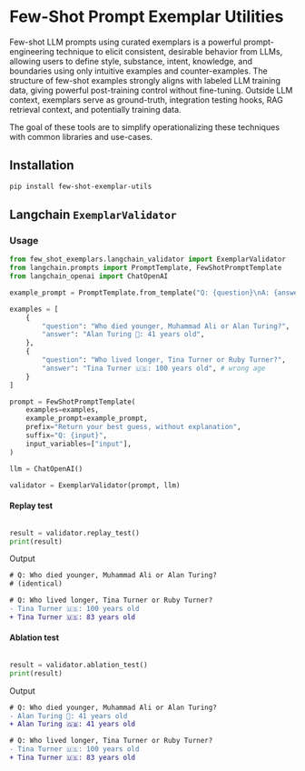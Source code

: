 # Few-Shot Prompt Exemplar Utilities

Few-shot LLM prompts using curated exemplars is a powerful prompt-engineering technique to elicit consistent, desirable behavior from LLMs, allowing users to define style, substance, intent, knowledge, and boundaries using only intuitive examples and counter-examples. The structure of few-shot examples strongly aligns with labeled LLM training data, giving powerful post-training control without fine-tuning. Outside LLM context, exemplars serve as ground-truth, integration testing hooks, RAG retrieval context, and potentially training data.

The goal of these tools are to simplify operationalizing these techniques with common libraries and use-cases.

## Installation

```bash
pip install few-shot-exemplar-utils
```

## Langchain `ExemplarValidator`

### Usage

```python
from few_shot_exemplars.langchain_validator import ExemplarValidator
from langchain.prompts import PromptTemplate, FewShotPromptTemplate
from langchain_openai import ChatOpenAI

example_prompt = PromptTemplate.from_template("Q: {question}\nA: {answer}")

examples = [
    {
        "question": "Who died younger, Muhammad Ali or Alan Turing?",
        "answer": "Alan Turing 🏴󠁧󠁢󠁥󠁮󠁧󠁿: 41 years old",
    },
    {
        "question": "Who lived longer, Tina Turner or Ruby Turner?",
        "answer": "Tina Turner 🇺🇸: 100 years old", # wrong age
    }
]

prompt = FewShotPromptTemplate(
    examples=examples,
    example_prompt=example_prompt,
    prefix="Return your best guess, without explanation",
    suffix="Q: {input}",
    input_variables=["input"],
)

llm = ChatOpenAI()

validator = ExemplarValidator(prompt, llm)
```

#### Replay test
```python

result = validator.replay_test()
print(result)
```

Output
```diff
# Q: Who died younger, Muhammad Ali or Alan Turing?
# (identical)

# Q: Who lived longer, Tina Turner or Ruby Turner?
- Tina Turner 🇺🇸: 100 years old
+ Tina Turner 🇺🇸: 83 years old
```

#### Ablation test
```python

result = validator.ablation_test()
print(result)
```

Output
```diff
# Q: Who died younger, Muhammad Ali or Alan Turing?
- Alan Turing 🏴󠁧󠁢󠁥󠁮󠁧󠁿: 41 years old
+ Alan Turing 🇬🇧: 41 years old

# Q: Who lived longer, Tina Turner or Ruby Turner?
- Tina Turner 🇺🇸: 100 years old
+ Tina Turner 🇺🇸: 83 years old

